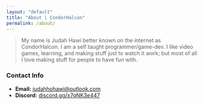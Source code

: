 ```yaml
---
layout: "default"
title: "About | CondorHalcon"
permalink: /about/
---
```


> My name is Judah Hawi better known on the internet as CondorHalcon. I am a self taught programmer/game-dev. I like video games, learning, and making stuff just to watch it work; but most of all I love making stuff for people to have fun with.

### Contact Info
* __Email:__ judahhohawi@outlook.com
* __Discord:__ [discord.gg/x7qNK3e447](https://discord.gg/x7qNK3e447)
